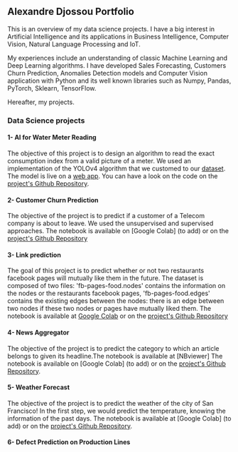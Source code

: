 ## Alexandre Djossou Portfolio

This is an overview of my data science projects. I have a big interest in Artificial Intelligence and its applications in Business Intelligence, Computer Vision, Natural Language Processing and IoT.

My experiences include an understanding of classic Machine Learning and Deep Learning algorithms. I have developed Sales Forecasting, Customers Churn Prediction, Anomalies Detection models and Computer Vision application with Python and its well known libraries such as Numpy, Pandas, PyTorch, Sklearn, TensorFlow.

Hereafter, my projects.

### Data Science projects

#### 1- AI for Water Meter Reading
The objective of this project is to design an algorithm to read the exact consumption index from a valid picture of a meter.
We used an implementation of the YOLOv4 algorithm that we customed to our [dataset](https://challengedata.ens.fr/participants/challenges/30/).
The model is live on a [web app](https://ai-water-meter-reading.herokuapp.com/).
You can have a look on the code on the [project's Github Repository](https://github.com/dnalexen/ai_water_meter_reading). 

#### 2- Customer Churn Prediction
The objective of the project is to predict if a customer of a Telecom company is about to leave. We used the unsupervised and supervised approaches.
The notebook is available on [Google Colab] (to add) or on the [project's Github Repository](https://github.com/dnalexen/Customer-Churn-Prediction)

#### 3- Link prediction
The goal of this project is to predict whether or not two restaurants facebook pages will mutually like them in the future.
The dataset is composed of two files:
'fb-pages-food.nodes' contains the information on the nodes or the restaurants facebook pages,
'fb-pages-food.edges' contains the existing edges between the nodes: there is an edge between two nodes if these two nodes or pages have mutually liked them.
The notebook is available at [Google Colab](https://colab.research.google.com/drive/1qw8wfIk-wylA34gk73cPhf6T8BjJD1P0) or on the [project's Github Repository](https://github.com/dnalexen/link_prediction-fb_pages_food)

#### 4- News Aggregator
The objective of the project is to predict the category to which an article belongs to given its headline.The notebook is available at [NBviewer] 
The notebook is available on [Google Colab] (to add) or on the [project's Github Repository](https://github.com/dnalexen/News-Aggregator).

#### 5- Weather Forecast
The objective of the project is to predict the weather of the city of San Francisco! In the first step, we would predict the temperature, knowing the information of the past days.
The notebook is available at [Google Colab] (to add) or on the [project's Github Repository](https://github.com/dnalexen/Weather-Forecast).

#### 6- Defect Prediction on Production Lines
